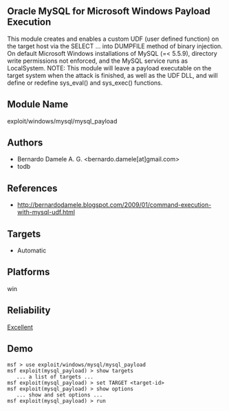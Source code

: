 ## Oracle MySQL for Microsoft Windows Payload Execution

This module creates and enables a custom UDF (user defined 
function) on the target host via the SELECT ... into 
DUMPFILE method of binary injection. On default Microsoft 
Windows installations of MySQL (=< 5.5.9), directory write 
permissions not enforced, and the MySQL service runs as 
LocalSystem. NOTE: This module will leave a payload 
executable on the target system when the attack is finished, 
as well as the UDF DLL, and will define or redefine 
sys_eval() and sys_exec() functions.


## Module Name
exploit/windows/mysql/mysql_payload

## Authors
* Bernardo Damele A. G. <bernardo.damele[at]gmail.com>
* todb


## References
* http://bernardodamele.blogspot.com/2009/01/command-execution-with-mysql-udf.html



## Targets
* Automatic


## Platforms
win

## Reliability
[Excellent](https://github.com/rapid7/metasploit-framework/wiki/Exploit-Ranking)

## Demo

```
msf > use exploit/windows/mysql/mysql_payload
msf exploit(mysql_payload) > show targets
   ... a list of targets ...
msf exploit(mysql_payload) > set TARGET <target-id>
msf exploit(mysql_payload) > show options
   ... show and set options ...
msf exploit(mysql_payload) > run
```
    
    